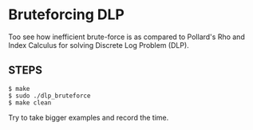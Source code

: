 # Bruteforcing DLP
Too see how inefficient brute-force is as compared to Pollard's Rho and Index Calculus for solving Discrete Log Problem (DLP).

## STEPS

```
$ make
$ sudo ./dlp_bruteforce
$ make clean
```

Try to take bigger examples and record the time.
